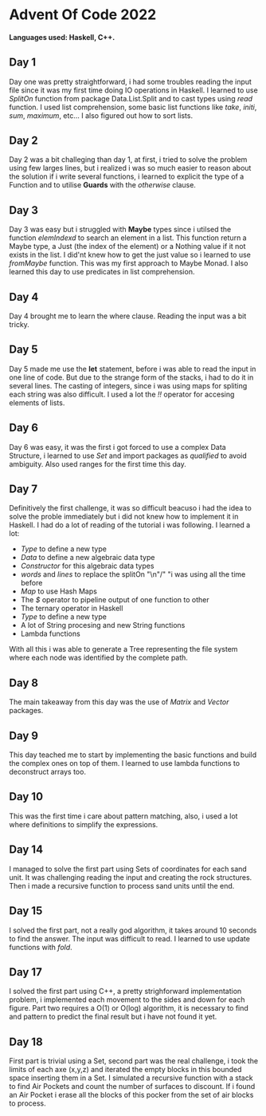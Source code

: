 # Advent Of Code 2022
#### Languages used: Haskell, C++.
## Day 1
Day one was pretty straightforward, i had some troubles reading the input file since it was my first time doing IO operations in Haskell. I learned to use <em> SplitOn</em> function from package Data.List.Split and to cast types using <em>read</em> function. I used list comprehension, some basic list functions like <em>take</em>, <em>initi</em>, <em>sum</em>, <em>maximum</em>, etc... I also figured out how to sort lists.

## Day 2
Day 2 was a bit challeging than day 1, at first, i tried to solve the problem using few larges lines, but i realized i was so much easier to reason about the solution if i write several functions, i learned to explicit the type of a Function and to utilise <strong>Guards</strong> with the <em>otherwise</em> clause.

## Day 3
Day 3 was easy but i struggled with <strong>Maybe</strong> types since i utilsed the function <em>elemIndexd</em> to search an element in a list. This function return a Maybe type, a Just (the index of the element) or a Nothing value if it not exists in the list. I did'nt knew how to get the just value so i learned to use <em>fromMaybe</em> function. This was my first approach to Maybe Monad. I also learned this day to use predicates in list comprehension.

## Day 4
Day 4 brought me to learn the where clause. Reading the input was a bit tricky.

## Day 5
Day 5 made me use the <strong>let</strong> statement, before i was able to read the input in one line of code. But due to the strange form of the stacks, i had to do it in several lines. The casting of integers, since i was using maps for spliting each string was also difficult. I used a lot the <em>!!</em> operator for accesing elements of lists.

## Day 6
Day 6 was easy, it was the first i got forced to use a complex Data Structure, i learned to use <em>Set</em> and import packages as <em>qualified</em> to avoid ambiguity. Also used ranges for the first time this day.

## Day 7
<p>
Definitively the first challenge, it was so difficult beacuso i had the idea to solve the proble immediately but i did not knew how to implement it in Haskell. I had do a lot of reading of the tutorial i was following. I learned a lot: 

<ul>
    <li><em>Type</em> to define a new type</li>
    <li><em>Data</em> to define a new algebraic data type</li>
    <li><em>Constructor</em> for this algebraic data types</li>
    <li><em>words</em> and <em>lines</em> to replace the splitOn "\n"/" "i was using all the time before</li>
    <li><em>Map</em> to use Hash Maps </li>
    <li>The <em>$</em> operator to pipeline output of one function to other </li>
    <li>The ternary operator in Haskell</li>
    <li><em>Type</em> to define a new type</li>
    <li>A lot of String procesing and new String functions</li>
    <li>Lambda functions</li>
</ul></p>
<p> With all this i was able to generate a Tree representing the file system where each node was identified by the complete path.</p>

## Day 8
The main takeaway from this day was the use of <em>Matrix</em> and <em>Vector</em> packages.

## Day 9
This day teached me to start by implementing the basic functions and build the complex ones on top of them. I learned to use lambda functions to deconstruct arrays too.

## Day 10
This was the first time i care about pattern matching, also, i used a lot where definitions to simplify the expressions.

## Day 14
I managed to solve the first part using Sets of coordinates for each sand unit. It was challenging reading the input and creating the rock structures. Then i made a recursive function to process sand units until the end.

## Day 15
I solved the first part, not a really god algorithm, it takes around 10 seconds to find the answer. The input was difficult to read. I 
learned to use update functions with <em>fold</em>.

## Day 17
I solved the first part using C++, a pretty strighforward implementation problem, i implemented each movement to the sides and down for each figure. Part two requires a O(1) or O(log) algorithm, it is necessary to find and pattern to predict the final result but i have not found it yet.

## Day 18
First part is trivial using a Set, second part was the real challenge, i took the limits of each axe (x,y,z) and iterated the empty blocks in this bounded space inserting them in a Set. I simulated a recursive function with a stack to find Air Pockets and count the number of surfaces to discount. If i found an Air Pocket i erase all the blocks of this pocker from the set of air blocks to process.